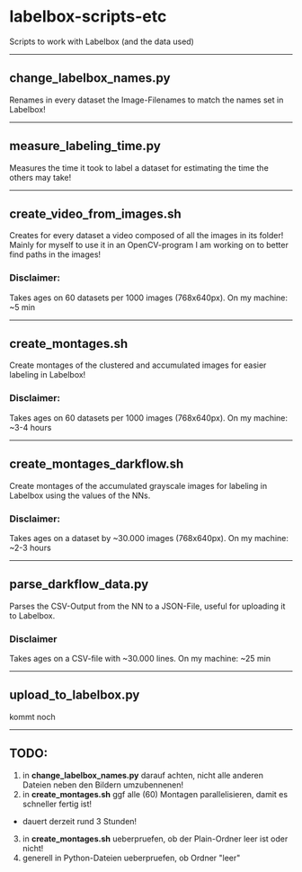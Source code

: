 # labelbox-scripts-etc
Scripts to work with Labelbox (and the data used)

---

## change_labelbox_names.py
Renames in every dataset the Image-Filenames to match the names set in Labelbox!

---

## measure_labeling_time.py
Measures the time it took to label a dataset for estimating the time the others may take!

---

## create_video_from_images.sh
Creates for every dataset a video composed of all the images in its folder!
Mainly for myself to use it in an OpenCV-program I am working on to better find paths in the images!

### Disclaimer:
Takes ages on 60 datasets per 1000 images (768x640px). On my machine: ~5 min

---

## create_montages.sh
Create montages of the clustered and accumulated images for easier labeling in Labelbox!

### Disclaimer:
Takes ages on 60 datasets per 1000 images (768x640px). On my machine: ~3-4 hours

---

## create_montages_darkflow.sh
Create montages of the accumulated grayscale images for labeling in Labelbox using the values of the NNs.

### Disclaimer:
Takes ages on a dataset by ~30.000 images (768x640px). On my machine: ~2-3 hours

---

## parse_darkflow_data.py
Parses the CSV-Output from the NN to a JSON-File, useful for uploading it to Labelbox.

### Disclaimer
Takes ages on a CSV-file with ~30.000 lines. On my machine: ~25 min

---

## upload_to_labelbox.py
kommt noch

---

## TODO:
1. in **change_labelbox_names.py** darauf achten, nicht alle anderen Dateien neben den Bildern umzubennenen!
2. in **create_montages.sh** ggf alle (60) Montagen parallelisieren, damit es schneller fertig ist!
- dauert derzeit rund 3 Stunden!
3. in **create_montages.sh** ueberpruefen, ob der Plain-Ordner leer ist oder nicht!
4. generell in Python-Dateien ueberpruefen, ob Ordner "leer"